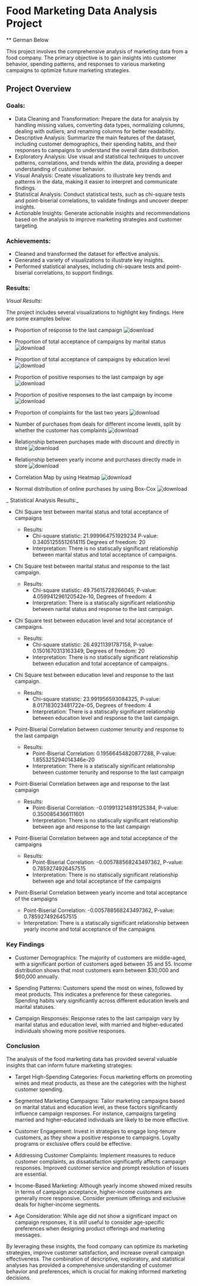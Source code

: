 # Food Marketing Data Analysis Project

** German Below


This project involves the comprehensive analysis of marketing data from a food company. The primary objective is to gain insights into customer behavior, spending patterns, and responses to various marketing campaigns to optimize future marketing strategies.

## Project Overview

### Goals:

* Data Cleaning and Transformation: Prepare the data for analysis by handling missing values, converting data types, normalizing columns, dealing with outliers, and renaming columns for better readability.
* Descriptive Analysis: Summarize the main features of the dataset, including customer demographics, their spending habits, and their responses to campaigns to understand the overall data distribution.
* Exploratory Analysis: Use visual and statistical techniques to uncover patterns, correlations, and trends within the data, providing a deeper understanding of customer behavior.
* Visual Analysis: Create visualizations to illustrate key trends and patterns in the data, making it easier to interpret and communicate findings.
* Statistical Analysis: Conduct statistical tests, such as chi-square tests and point-biserial correlations, to validate findings and uncover deeper insights.
* Actionable Insights: Generate actionable insights and recommendations based on the analysis to improve marketing strategies and customer targeting.

### Achievements:

* Cleaned and transformed the dataset for effective analysis.
* Generated a variety of visualizations to illustrate key insights.
* Performed statistical analyses, including chi-square tests and point-biserial correlations, to support findings.

### Results:

_Visual Results_:

The project includes several visualizations to highlight key findings. Here are some examples below:

* Proportion of response to the last campaign
![download](https://github.com/user-attachments/assets/cd3aebb0-2c43-40ce-ab3f-736a49b899ae)

* Proportion of total acceptance of campaigns by marital status
![download](https://github.com/user-attachments/assets/e650ecb8-1ddd-414c-9f92-1032ee3135cc)

* Proportion of total acceptance of campaigns by education level
![download](https://github.com/user-attachments/assets/4de94b4a-8022-4464-b8ce-6629ef66fe8b)

* Proportion of positive responses to the last campaign by age
![download](https://github.com/user-attachments/assets/63bf5fb7-d560-4a37-aeba-4729bfec58a3)

* Proportion of positive responses to the last campaign by income
![download](https://github.com/user-attachments/assets/912eca3a-79b8-47c1-9193-4d62e066ea88)

* Proportion of complaints for the last two years
![download](https://github.com/user-attachments/assets/f84c0e3e-c027-41b1-a12d-af07fde30a1c)

* Number of purchases from deals for different income levels, split by whether the customer has complaints
![download](https://github.com/user-attachments/assets/5a96041a-ff67-4915-84d3-d5dc63bf101e)

* Relationship between purchases made with discount and directly in store
![download](https://github.com/user-attachments/assets/05159312-b0b7-4aeb-a926-fd999c7a5947)

* Relationship between yearly income and purchases directly made in store
![download](https://github.com/user-attachments/assets/5536c569-7de5-4eca-90dc-ecb451eedf15)

* Correlation Map by using Heatmap
![download](https://github.com/user-attachments/assets/bcfa3937-3232-422b-8950-5740569d1c56)

* Normal distribution of online purchases by using Box-Cox
![download](https://github.com/user-attachments/assets/8af991ad-cee6-4600-bba1-c485af9559c3)


_ Statistical Analysis Results:_


* Chi Square test between marital status and total acceptance of campaigns
    * Results:
      * Chi-square statistic: 21.999964751929234 P-value: 0.34051255512614115 Degrees of freedom: 20
      * Interpretation: There is no statiscally significant relationship between marital status and total acceptance of campaigns.
     
* Chi Square test between marital status and response to the last campaign.
    * Results:
      * Chi-square statistic: 49.75615728266045, P-value: 4.059941296120542e-10, Degrees of freedom: 4
      * Interpretation: There is a statiscally significant relationship between narital status and response to the last campaign.
        
* Chi Square test between education level and total acceptance of campaigns.
    * Results:
      * Chi-square statistic: 26.49211391787158, P-value: 0.1501670313163349, Degrees of freedom: 20
      * Interpretation: There is no statiscally significant relationship between education and total acceptance of campaigns.

* Chi Square test between education level and response to the last campaign.
    * Results:
      * Chi-square statistic: 23.991956593084325, P-value: 8.017183023481722e-05, Degrees of freedom: 4
      * Interpretation: There is a statiscally significant relationship between education level and response to the last campaign.

* Point-Biserial Correlation between customer tenurity and response to the last campaign
    * Results:
      * Point-Biserial Correlation: 0.19566454820877288, P-value: 1.855325294014346e-20
      * Interpretation: There is a statiscally significant relationship between customer tenurity and response to the last campaign
 
*  Point-Biserial Correlation between age and response to the last campaign
   * Results:
      * Point-Biserial Correlation: -0.019913214819125384, P-value: 0.3500854366111601
      * Interpretation: There is no statiscally significant relationship between age and response to the last campaign

*  Point-Biserial Correlation between age and total acceptance of the campaigns
   * Results:
      * Point-Biserial Correlation: -0.005788568243497362, P-value: 0.7859274926457515
      * Interpretation: There is no statiscally significant relationship between age and total acceptance of the campaigns
    
*  Point-Biserial Correlation between yearly income and total acceptance of the campaigns
      * Point-Biserial Correlation: -0.005788568243497362, P-value: 0.7859274926457515
      * Interpretation: There is a statiscally significant relationship between yearly income and total acceptance of the campaigns
  

### Key Findings

* Customer Demographics: The majority of customers are middle-aged, with a significant portion of customers aged between 35 and 55. Income distribution shows that most customers earn between $30,000 and $60,000 annually.

* Spending Patterns: Customers spend the most on wines, followed by meat products. This indicates a preference for these categories. Spending habits vary significantly across different education levels and marital statuses.

* Campaign Responses: Response rates to the last campaign vary by marital status and education level, with married and higher-educated individuals showing more positive responses.

### Conclusion

The analysis of the food marketing data has provided several valuable insights that can inform future marketing strategies:

* Target High-Spending Categories: Focus marketing efforts on promoting wines and meat products, as these are the categories with the highest customer spending.

* Segmented Marketing Campaigns: Tailor marketing campaigns based on marital status and education level, as these factors significantly influence campaign responses. For instance, campaigns targeting married and higher-educated individuals are likely to be more effective.

* Customer Engagement: Invest in strategies to engage long-tenure customers, as they show a positive response to campaigns. Loyalty programs or exclusive offers could be effective.

* Addressing Customer Complaints: Implement measures to reduce customer complaints, as dissatisfaction significantly affects campaign responses. Improved customer service and prompt resolution of issues are essential.

* Income-Based Marketing: Although yearly income showed mixed results in terms of campaign acceptance, higher-income customers are generally more responsive. Consider premium offerings and exclusive deals for higher-income segments.

* Age Consideration: While age did not show a significant impact on campaign responses, it is still useful to consider age-specific preferences when designing product offerings and marketing messages.

By leveraging these insights, the food company can optimize its marketing strategies, improve customer satisfaction, and increase overall campaign effectiveness. The combination of descriptive, exploratory, and statistical analyses has provided a comprehensive understanding of customer behavior and preferences, which is crucial for making informed marketing decisions.

